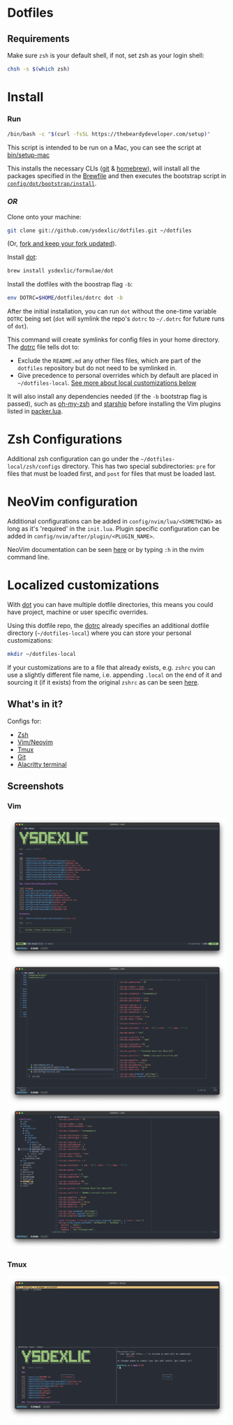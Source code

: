 # Dotfiles

## Requirements

Make sure `zsh` is your default shell, if not, set zsh as your login shell:

```sh
chsh -s $(which zsh)
```

# Install

### Run

```sh
/bin/bash -c "$(curl -fsSL https://thebeardydeveloper.com/setup)"
```

This script is intended to be run on a Mac, you can see the script at [bin/setup-mac](./bin/setup-mac)

This installs the necessary CLIs ([git](http://git-scm.com/) & [homebrew](https://brew.sh/)), will install all the packages specified in the [Brewfile](./Brewfile) and then executes the bootstrap script in [`config/dot/bootstrap/install`](./config/dot/bootstrap/install).

### _OR_

Clone onto your machine:

```sh
git clone git://github.com/ysdexlic/dotfiles.git ~/dotfiles
```

(Or, [fork and keep your fork
updated](http://robots.thoughtbot.com/keeping-a-github-fork-updated)).

Install [dot](https://github.com/ysdexlic/dot):

```sh
brew install ysdexlic/formulae/dot
```

Install the dotfiles with the boostrap flag `-b`:

```sh
env DOTRC=$HOME/dotfiles/dotrc dot -b
```

After the initial installation, you can run `dot` without the one-time variable
`DOTRC` being set (`dot` will symlink the repo's `dotrc` to `~/.dotrc` for
future runs of `dot`).

This command will create symlinks for config files in your home directory.
The [dotrc](./dotrc) file tells dot to:

- Exclude the `README.md` any other files files, which are part of
  the `dotfiles` repository but do not need to be symlinked in.
- Give precedence to personal overrides which by default are placed in
  `~/dotfiles-local`. [See more about local customizations below](#localized-customizations)

It will also install any dependencies needed (if the `-b` bootstrap flag is
passed), such as
[oh-my-zsh](https://github.com/ohmyzsh/ohmyzsh) and
[starship](https://starship.rs/) before installing the Vim plugins listed in
[packer.lua](./config/nvim/lua/ysdexlic/packer.lua).

# Zsh Configurations

Additional zsh configuration can go under the `~/dotfiles-local/zsh/configs` directory. This
has two special subdirectories: `pre` for files that must be loaded first, and
`post` for files that must be loaded last.

# NeoVim configuration

Additional configurations can be added in `config/nvim/lua/<SOMETHING>` as long as it's 'required' in the `init.lua`.
Plugin specific configuration can be added in `config/nvim/after/plugin/<PLUGIN_NAME>`.

NeoVim documentation can be seen [here](https://neovim.io/doc/) or by typing `:h` in the nvim command line.

# Localized customizations

With [dot](https://github.com/ysdexlic/dot) you can have multiple dotfile directories, this means you could have project, machine or user specific overrides.

Using this dotfile repo, the [dotrc](./dotrc) already specifies an additional dotfile directory (`~/dotfiles-local`) where you can store your personal customizations:

```sh
mkdir ~/dotfiles-local
```

If your customizations are to a file that already exists, e.g. `zshrc` you can use a slightly different file name, i.e. appending `.local` on the end of it and sourcing it (if it exists) from the original `zshrc` as can be seen [here](./zshrc).

## What's in it?

Configs for:

- [Zsh](https://ohmyz.sh/)
- [Vim/Neovim](https://neovim.io/)
- [Tmux](https://github.com/tmux/tmux/wiki)
- [Git](http://git-scm.com/)
- [Alacritty terminal](https://github.com/alacritty/alacritty)

## Screenshots

### Vim

![startify.png](assets/startify.png)
![telescope.png](./assets/telescope.png)
![nvim-tree.png](./assets/nvim-tree.png)

### Tmux

![tmux.png](./assets/tmux.png)
